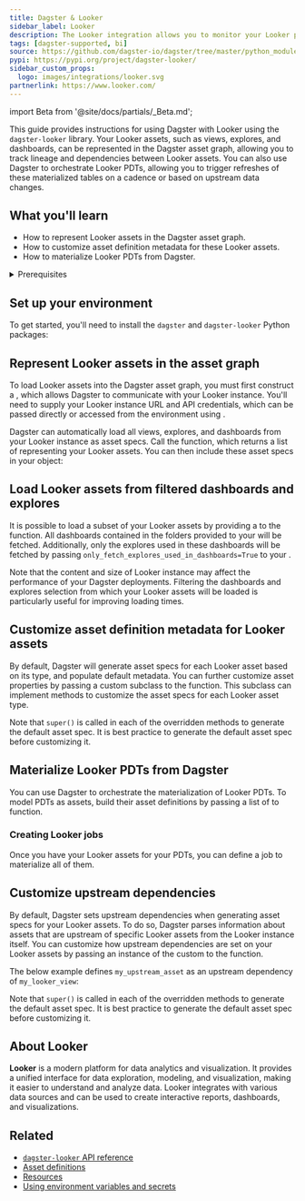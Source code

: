```yaml
---
title: Dagster & Looker
sidebar_label: Looker
description: The Looker integration allows you to monitor your Looker project as assets in Dagster, along with other data assets.
tags: [dagster-supported, bi]
source: https://github.com/dagster-io/dagster/tree/master/python_modules/libraries/dagster-looker
pypi: https://pypi.org/project/dagster-looker/
sidebar_custom_props:
  logo: images/integrations/looker.svg
partnerlink: https://www.looker.com/
---
```


import Beta from '@site/docs/partials/\_Beta.md';

<Beta />

This guide provides instructions for using Dagster with Looker using the `dagster-looker` library. Your Looker assets, such as views, explores, and dashboards, can be represented in the Dagster asset graph, allowing you to track lineage and dependencies between Looker assets. You can also use Dagster to orchestrate Looker PDTs, allowing you to trigger refreshes of these materialized tables on a cadence or based on upstream data changes.

## What you'll learn

- How to represent Looker assets in the Dagster asset graph.
- How to customize asset definition metadata for these Looker assets.
- How to materialize Looker PDTs from Dagster.

<details>
  <summary>Prerequisites</summary>

- The `dagster-looker` library installed in your environment
- Familiarity with asset definitions and the Dagster asset graph
- Familiarity with Dagster resources
- Familiarity with Looker concepts, like views, explores, and dashboards
- A Looker instance
- Looker API credentials to access your Looker instance. For more information, see [Looker API authentication](https://cloud.google.com/looker/docs/api-auth) in the Looker documentation.

</details>

## Set up your environment

To get started, you'll need to install the `dagster` and `dagster-looker` Python packages:

<PackageInstallInstructions packageName="dagster-looker" />

## Represent Looker assets in the asset graph

To load Looker assets into the Dagster asset graph, you must first construct a <PyObject section="libraries" module="dagster_looker" object="LookerResource" />, which allows Dagster to communicate with your Looker instance. You'll need to supply your Looker instance URL and API credentials, which can be passed directly or accessed from the environment using <PyObject section="resources" module="dagster" object="EnvVar" />.

Dagster can automatically load all views, explores, and dashboards from your Looker instance as asset specs. Call the <PyObject section="libraries" module="dagster_looker" object="load_looker_asset_specs" /> function, which returns a list of <PyObject section="assets" module="dagster" object="AssetSpec" pluralize /> representing your Looker assets. You can then include these asset specs in your <PyObject section="definitions" module="dagster" object="Definitions" /> object:

<CodeExample path="docs_snippets/docs_snippets/integrations/looker/representing-looker-assets.py" />

## Load Looker assets from filtered dashboards and explores

It is possible to load a subset of your Looker assets by providing a <PyObject section="libraries" module="dagster_looker" object="LookerFilter" /> to the <PyObject section="libraries" module="dagster_looker" object="load_looker_asset_specs" /> function. All dashboards contained in the folders provided to your <PyObject section="libraries" module="dagster_looker" object="LookerFilter" /> will be fetched. Additionally, only the explores used in these dashboards will be fetched by passing `only_fetch_explores_used_in_dashboards=True` to your <PyObject section="libraries" module="dagster_looker" object="LookerFilter" />.

Note that the content and size of Looker instance may affect the performance of your Dagster deployments. Filtering the dashboards and explores selection from which your Looker assets will be loaded is particularly useful for improving loading times.

<CodeExample path="docs_snippets/docs_snippets/integrations/looker/filtering-looker-assets.py" />

## Customize asset definition metadata for Looker assets

By default, Dagster will generate asset specs for each Looker asset based on its type, and populate default metadata. You can further customize asset properties by passing a custom <PyObject section="libraries" module="dagster_looker" object="DagsterLookerApiTranslator" /> subclass to the <PyObject section="libraries" module="dagster_looker" object="load_looker_asset_specs" /> function. This subclass can implement methods to customize the asset specs for each Looker asset type.

<CodeExample path="docs_snippets/docs_snippets/integrations/looker/customize-looker-assets.py" />

Note that `super()` is called in each of the overridden methods to generate the default asset spec. It is best practice to generate the default asset spec before customizing it.

## Materialize Looker PDTs from Dagster

You can use Dagster to orchestrate the materialization of Looker PDTs. To model PDTs as assets, build their asset definitions by passing a list of <PyObject section="libraries" module="dagster_looker" object="RequestStartPdtBuild" /> to <PyObject section="libraries" module="dagster_looker" object="build_looker_pdt_assets_definitions" /> function.

<CodeExample path="docs_snippets/docs_snippets/integrations/looker/materializing-looker-pdts.py" />

### Creating Looker jobs

Once you have your Looker assets for your PDTs, you can define a job to materialize all of them.

<CodeExample
startAfter="start_looker_all_assets_job"
endBefore="end_looker_all_assets_job"
path="docs_snippets/docs_snippets/integrations/looker/create_looker_all_assets_job.py"
language="python"
/>

## Customize upstream dependencies

By default, Dagster sets upstream dependencies when generating asset specs for your Looker assets. To do so, Dagster parses information about assets that are upstream of specific Looker assets from the Looker instance itself. You can customize how upstream dependencies are set on your Looker assets by passing an instance of the custom <PyObject section="libraries" module="dagster_looker" object="DagsterLookerApiTranslator" /> to the <PyObject section="libraries" module="dagster_looker" object="load_looker_asset_specs" /> function.

The below example defines `my_upstream_asset` as an upstream dependency of `my_looker_view`:

<CodeExample
  startAfter="start_upstream_asset"
  endBefore="end_upstream_asset"
  path="docs_snippets/docs_snippets/integrations/looker/customize_upstream_dependencies.py"
/>

Note that `super()` is called in each of the overridden methods to generate the default asset spec. It is best practice to generate the default asset spec before customizing it.

## About Looker

**Looker** is a modern platform for data analytics and visualization. It provides a unified interface for data exploration, modeling, and visualization, making it easier to understand and analyze data. Looker integrates with various data sources and can be used to create interactive reports, dashboards, and visualizations.

## Related

- [`dagster-looker` API reference](/api/libraries/dagster-looker)
- [Asset definitions](/guides/build/assets/defining-assets)
- [Resources](/guides/build/external-resources)
- [Using environment variables and secrets](/guides/operate/configuration/using-environment-variables-and-secrets)
